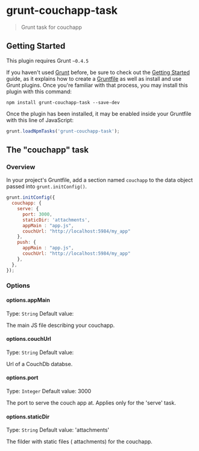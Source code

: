 # grunt-couchapp-task

> Grunt task for couchapp

## Getting Started
This plugin requires Grunt `~0.4.5`

If you haven't used [Grunt](http://gruntjs.com/) before, be sure to check out the [Getting Started](http://gruntjs.com/getting-started) guide, as it explains how to create a [Gruntfile](http://gruntjs.com/sample-gruntfile) as well as install and use Grunt plugins. Once you're familiar with that process, you may install this plugin with this command:

```shell
npm install grunt-couchapp-task --save-dev
```

Once the plugin has been installed, it may be enabled inside your Gruntfile with this line of JavaScript:

```js
grunt.loadNpmTasks('grunt-couchapp-task');
```

## The "couchapp" task

### Overview
In your project's Gruntfile, add a section named `couchapp` to the data object passed into `grunt.initConfig()`.

```js
grunt.initConfig({
  couchapp: {
    serve: {
      port: 3000,
      staticDir: 'attachments',
      appMain : "app.js",
      couchUrl: "http://localhost:5984/my_app"
    },
    push: {
      appMain : "app.js",
      couchUrl: "http://localhost:5984/my_app"
    },
  },
});
```

### Options

#### options.appMain
Type: `String`
Default value:

The main JS file describing your couchapp.

#### options.couchUrl
Type: `String`
Default value:

Url of a CouchDb databse.

#### options.port
Type: `Integer`
Default value: 3000

The port to serve the couch app at. Applies only for the 'serve' task.

#### options.staticDir
Type: `String`
Default value: 'attachments'

The filder with static files ( attachments) for the couchapp.
